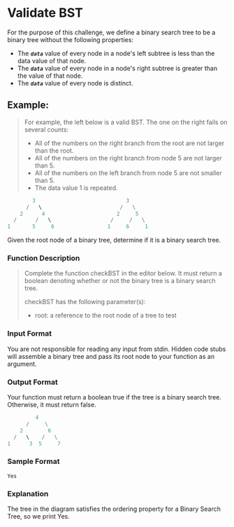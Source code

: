 # Validate BST

For the purpose of this challenge, we define a binary search tree to be a binary tree without the following properties:

-   The **_`data`_** value of every node in a node's left subtree is less than the data value of that node.
-   The **_`data`_** value of every node in a node's right subtree is greater than the value of that node.
-   The **_`data`_** value of every node is distinct.

## **Example:**

> For example, the left below is a valid BST. The one on the right fails on several counts:
>
> -   All of the numbers on the right branch from the root are not larger than the root.
> -   All of the numbers on the right branch from node 5 are not larger than 5.
> -   All of the numbers on the left branch from node 5 are not smaller than 5.
> -   The data value 1 is repeated.

```python
        3                             3
      /   \                         /   \
    2      4                       2     5
  /      /   \                   /     /   \
1       5     6                 1     6     1

```

Given the root node of a binary tree, determine if it is a binary search tree.

### **Function Description**

> Complete the function checkBST in the editor below. It must return a boolean denoting whether or not the binary tree is a binary search tree.
>
> checkBST has the following parameter(s):
>
> -   root: a reference to the root node of a tree to test

### **Input Format**

You are not responsible for reading any input from stdin. Hidden code stubs will assemble a binary tree and pass its root node to your function as an argument.

### **Output Format**

Your function must return a boolean true if the tree is a binary search tree. Otherwise, it must return false.

```python
         4
      /     \
    2        6
  /   \    /   \
1      3  5     7

```

### **Sample Format**

```
Yes
```

### **Explanation**

The tree in the diagram satisfies the ordering property for a Binary Search Tree, so we print Yes.
